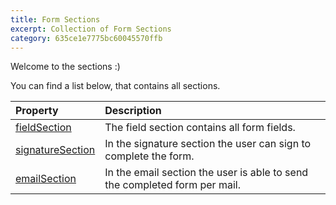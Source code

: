 ```yaml
---
title: Form Sections
excerpt: Collection of Form Sections
category: 635ce1e7775bc60045570ffb
---
```


Welcome to the sections :)

You can find a list below, that contains all sections.

| Property                                                 | Description                                                                                                  |
| :--------------------------------------------------------| :----------------------------------------------------------------------------------------------------------- |
| [fieldSection](./01-fields-section)                  | The field section contains all form fields. |
| [signatureSection](./02-signature-section)         | In the signature section the user can sign to complete the form.  |
| [emailSection](./03-email-section)                 | In the email section the user is able to send the completed form per mail. |
